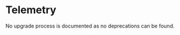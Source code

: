 <!-- NOTE: THIS FILE IS AUTOGENERATED. DO NOT EDIT BY HAND. -->
<!-- see templates/registry/markdown/attribute_namespace.md.j2 -->

# Telemetry

No upgrade process is documented as no deprecations can be found.




